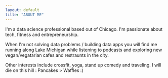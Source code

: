 ```yaml
---
layout: default
title: "ABOUT ME"
---
```


I'm a data science professional based out of Chicago. I'm passionate about tech, fitness and entrepreneurship.

When I'm not solving data problems / building data apps you will find me running along Lake Michigan while listening to podcasts and exploring new vegan/vegatarian cafes and restraunts in the city.

Other interests include crossfit, yoga, stand up comedy and traveling. I will die on this hill : Pancakes > Waffles :)
